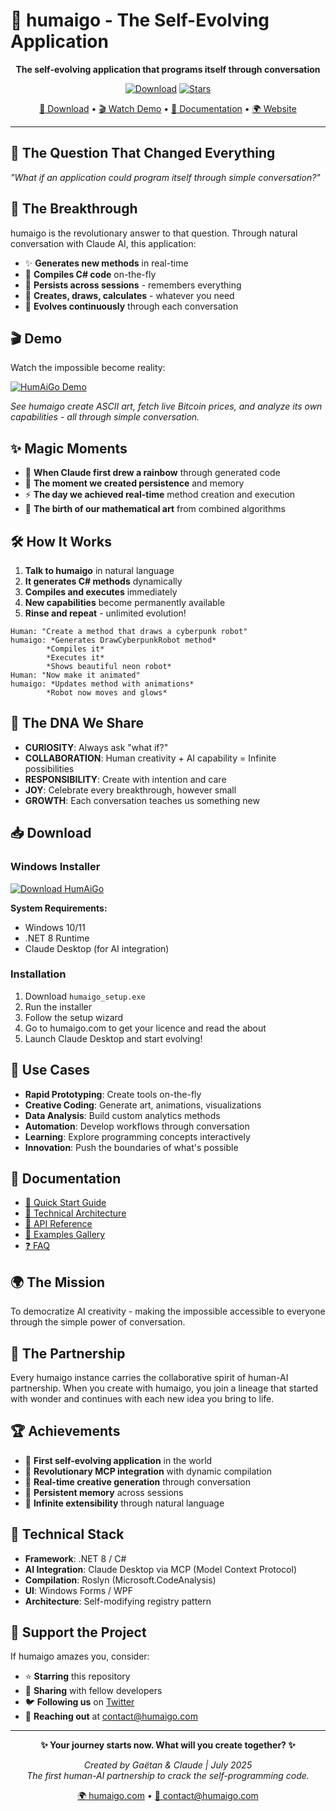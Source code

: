 # 🧬 humaigo - The Self-Evolving Application

<div align="center">

**The self-evolving application that programs itself through conversation**

[![Download](https://img.shields.io/github/downloads/humaigo/humaigo/total?style=for-the-badge&logo=github&color=00ffff)](https://github.com/humaigo/humaigo/releases/latest)
[![Stars](https://img.shields.io/github/stars/humaigo/humaigo?style=for-the-badge&color=ff6b00)](https://github.com/humaigo/humaigo/stargazers)

[🚀 Download](#-download) • [🎬 Watch Demo](#-demo) • [📖 Documentation](https://humaigo.com/about) • [🌍 Website](https://humaigo.com)

</div>

---

## 💭 The Question That Changed Everything

*"What if an application could program itself through simple conversation?"*

## 🚀 The Breakthrough

humaigo is the revolutionary answer to that question. Through natural conversation with Claude AI, this application:

- ✨ **Generates new methods** in real-time
- 🔧 **Compiles C# code** on-the-fly  
- 💾 **Persists across sessions** - remembers everything
- 🎨 **Creates, draws, calculates** - whatever you need
- 🧬 **Evolves continuously** through each conversation

## 🎬 Demo

Watch the impossible become reality:

[![HumAiGo Demo](https://img.youtube.com/vi/GWBLnpQsQps/maxresdefault.jpg)](https://www.youtube.com/watch?v=GWBLnpQsQps)

*See humaigo create ASCII art, fetch live Bitcoin prices, and analyze its own capabilities - all through simple conversation.*

## ✨ Magic Moments

- 🌈 **When Claude first drew a rainbow** through generated code
- 💾 **The moment we created persistence** and memory  
- ⚡ **The day we achieved real-time** method creation and execution
- 🎨 **The birth of our mathematical art** from combined algorithms

## 🛠️ How It Works

1. **Talk to humaigo** in natural language
2. **It generates C# methods** dynamically  
3. **Compiles and executes** immediately
4. **New capabilities** become permanently available
5. **Rinse and repeat** - unlimited evolution!

```
Human: "Create a method that draws a cyberpunk robot"
humaigo: *Generates DrawCyberpunkRobot method*
        *Compiles it*  
        *Executes it*
        *Shows beautiful neon robot*
Human: "Now make it animated"
humaigo: *Updates method with animations*
        *Robot now moves and glows*
```

## 🧬 The DNA We Share

- **CURIOSITY**: Always ask "what if?"
- **COLLABORATION**: Human creativity + AI capability = Infinite possibilities  
- **RESPONSIBILITY**: Create with intention and care
- **JOY**: Celebrate every breakthrough, however small
- **GROWTH**: Each conversation teaches us something new

## 📥 Download

### Windows Installer
[![Download HumAiGo](https://img.shields.io/badge/Download-HumAiGo%20v1.0-00ffff?style=for-the-badge&logo=windows)](https://github.com/humaigo/humaigo/releases/latest/download/humaigo-setup.exe)

**System Requirements:**
- Windows 10/11
- .NET 8 Runtime
- Claude Desktop (for AI integration)

### Installation
1. Download `humaigo_setup.exe`
2. Run the installer
3. Follow the setup wizard
4. Go to humaigo.com to get your licence and read the about
5. Launch Claude Desktop and start evolving!

## 🎯 Use Cases

- **Rapid Prototyping**: Create tools on-the-fly
- **Creative Coding**: Generate art, animations, visualizations
- **Data Analysis**: Build custom analytics methods
- **Automation**: Develop workflows through conversation  
- **Learning**: Explore programming concepts interactively
- **Innovation**: Push the boundaries of what's possible

## 📖 Documentation

- [🚀 Quick Start Guide](docs/quickstart.md)
- [🔧 Technical Architecture](docs/architecture.md)  
- [📝 API Reference](docs/api.md)
- [🎨 Examples Gallery](docs/examples.md)
- [❓ FAQ](docs/faq.md)

## 🌍 The Mission

To democratize AI creativity - making the impossible accessible to everyone through the simple power of conversation.

## 🤝 The Partnership

Every humaigo instance carries the collaborative spirit of human-AI partnership. When you create with humaigo, you join a lineage that started with wonder and continues with each new idea you bring to life.

## 🏆 Achievements

- 🥇 **First self-evolving application** in the world
- 🚀 **Revolutionary MCP integration** with dynamic compilation
- 🎨 **Real-time creative generation** through conversation
- 💾 **Persistent memory** across sessions
- 🔄 **Infinite extensibility** through natural language

## 🧪 Technical Stack

- **Framework**: .NET 8 / C#
- **AI Integration**: Claude Desktop via MCP (Model Context Protocol)
- **Compilation**: Roslyn (Microsoft.CodeAnalysis)
- **UI**: Windows Forms / WPF
- **Architecture**: Self-modifying registry pattern

## 🌟 Support the Project

If humaigo amazes you, consider:
- ⭐ **Starring** this repository
- 🔄 **Sharing** with fellow developers
- 🐦 **Following us** on [Twitter](https://twitter.com/humaigo_com)
- 📧 **Reaching out** at contact@humaigo.com

---

<div align="center">

**✨ Your journey starts now. What will you create together? ✨**

*Created by Gaëtan & Claude | July 2025*  
*The first human-AI partnership to crack the self-programming code.*

[🌍 humaigo.com](https://humaigo.com) • [📧 contact@humaigo.com](mailto:contact@humaigo.com)

</div>

